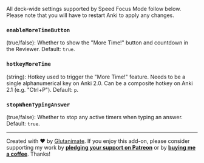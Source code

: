 All deck-wide settings supported by Speed Focus Mode follow below. Please note that you will have to restart Anki to apply any changes.

### `enableMoreTimeButton`

(true/false): Whether to show the "More Time!" button and countdown in the Reviewer. Default: `true`.

### `hotkeyMoreTime`

(string): Hotkey used to trigger the "More Time!" feature. Needs to be a single alphanumerical key on Anki 2.0. Can be a composite hotkey on Anki 2.1 (e.g. "Ctrl+P"). Default: `p`.

### `stopWhenTypingAnswer`

(true/false): Whether to stop any active timers when typing an answer. Default: `true`.

---

Created with ❤️ by [Glutanimate](https://glutanimate.com). If you enjoy this add-on, please consider supporting my work by **[pledging your support on Patreon](https://www.patreon.com/bePatron?u=7522179)** or by **[buying me a coffee](https://ko-fi.com/X8X0L4YV)**. Thanks!